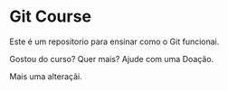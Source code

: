 # Git Course

Este é um repositorio para ensinar como o Git funcionai.



Gostou do curso? Quer mais? Ajude com uma Doação.


Mais uma alteraçãi.
